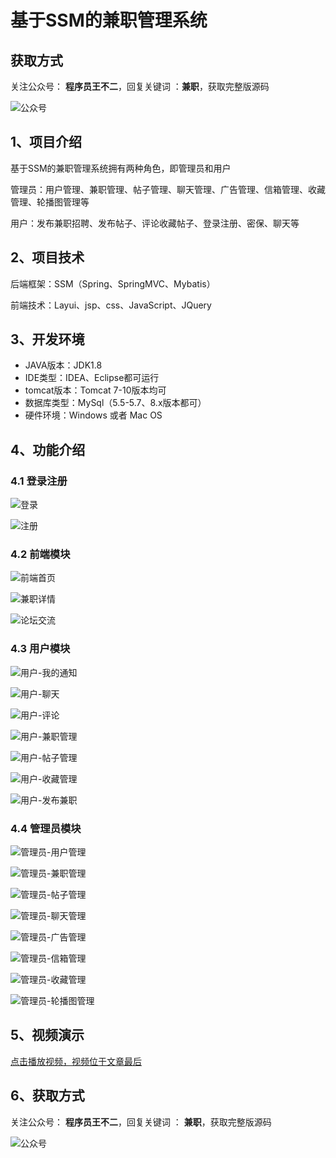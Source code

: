 # 基于SSM的兼职管理系统

## 获取方式

关注公众号： **程序员王不二**，回复关键词  ：**兼职**，获取完整版源码

![公众号](https://project-images-1256969109.cos.ap-chongqing.myqcloud.com/Typora-Images/202205281253739.png)

## 1、项目介绍

基于SSM的兼职管理系统拥有两种角色，即管理员和用户

管理员：用户管理、兼职管理、帖子管理、聊天管理、广告管理、信箱管理、收藏管理、轮播图管理等

用户：发布兼职招聘、发布帖子、评论收藏帖子、登录注册、密保、聊天等


## 2、项目技术

后端框架：SSM（Spring、SpringMVC、Mybatis）

前端技术：Layui、jsp、css、JavaScript、JQuery

## 3、开发环境

- JAVA版本：JDK1.8
- IDE类型：IDEA、Eclipse都可运行
- tomcat版本：Tomcat 7-10版本均可
- 数据库类型：MySql（5.5-5.7、8.x版本都可） 
- 硬件环境：Windows 或者 Mac OS


## 4、功能介绍

### 4.1 登录注册

![登录](https://project-images-1256969109.cos.ap-chongqing.myqcloud.com/Typora-Images/202211061307680.jpg)

![注册](https://project-images-1256969109.cos.ap-chongqing.myqcloud.com/Typora-Images/202211061307811.jpg)

### 4.2 前端模块

![前端首页](https://project-images-1256969109.cos.ap-chongqing.myqcloud.com/Typora-Images/202211061308763.jpg)

![兼职详情](https://project-images-1256969109.cos.ap-chongqing.myqcloud.com/Typora-Images/202211061308653.jpg)

![论坛交流](https://project-images-1256969109.cos.ap-chongqing.myqcloud.com/Typora-Images/202211061308474.jpg)

### 4.3 用户模块

![用户-我的通知](https://project-images-1256969109.cos.ap-chongqing.myqcloud.com/Typora-Images/202211061308849.jpg)

![用户-聊天](https://project-images-1256969109.cos.ap-chongqing.myqcloud.com/Typora-Images/202211061308980.jpg)

![用户-评论](https://project-images-1256969109.cos.ap-chongqing.myqcloud.com/Typora-Images/202211061308098.jpg)

![用户-兼职管理](https://project-images-1256969109.cos.ap-chongqing.myqcloud.com/Typora-Images/202211061308608.jpg)

![用户-帖子管理](https://project-images-1256969109.cos.ap-chongqing.myqcloud.com/Typora-Images/202211061308772.jpg)

![用户-收藏管理](https://project-images-1256969109.cos.ap-chongqing.myqcloud.com/Typora-Images/202211061308530.jpg)

![用户-发布兼职](https://project-images-1256969109.cos.ap-chongqing.myqcloud.com/Typora-Images/202211061308115.jpg)

### 4.4 管理员模块

![管理员-用户管理](https://project-images-1256969109.cos.ap-chongqing.myqcloud.com/Typora-Images/202211061308838.jpg)

![管理员-兼职管理](https://project-images-1256969109.cos.ap-chongqing.myqcloud.com/Typora-Images/202211061308963.jpg)

![管理员-帖子管理](https://project-images-1256969109.cos.ap-chongqing.myqcloud.com/Typora-Images/202211061308327.jpg)

![管理员-聊天管理](https://project-images-1256969109.cos.ap-chongqing.myqcloud.com/Typora-Images/202211061308000.jpg)

![管理员-广告管理](https://project-images-1256969109.cos.ap-chongqing.myqcloud.com/Typora-Images/202211061308296.jpg)

![管理员-信箱管理](https://project-images-1256969109.cos.ap-chongqing.myqcloud.com/Typora-Images/202211061308484.jpg)

![管理员-收藏管理](https://project-images-1256969109.cos.ap-chongqing.myqcloud.com/Typora-Images/202211061308036.jpg)

![管理员-轮播图管理](https://project-images-1256969109.cos.ap-chongqing.myqcloud.com/Typora-Images/202211061309030.jpg)

## 5、视频演示

[点击播放视频，视频位于文章最后](输入链接)

## 6、获取方式

关注公众号： **程序员王不二**，回复关键词  ： **兼职**，获取完整版源码



![公众号](https://project-images-1256969109.cos.ap-chongqing.myqcloud.com/Typora-Images/202205281253739.png)

